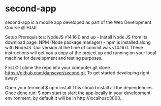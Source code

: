 # second-app
second-app is a mobile app developed as part of the Web Development Course @ HUJI

Setup
Prerequisites:
NodeJS v14.16.0 and up - Install Node JS from its download page.
NPM (Node package manager) - npm is installed along with NodeJS. Our version at the time of commit was v14.16.0.
These instructions will get you a copy of the project up and running on your local machine for development and testing purposes.

First Git clone the repo into your computer
git clone https://github.com/dansever/second.git
To get started developing right away:

Open your terminal
$ npm install
This should install all the dependencies. 
Once done run:
$ npm start
to start the app locally in your development environment, by default it will be in http://localhost:3000.
